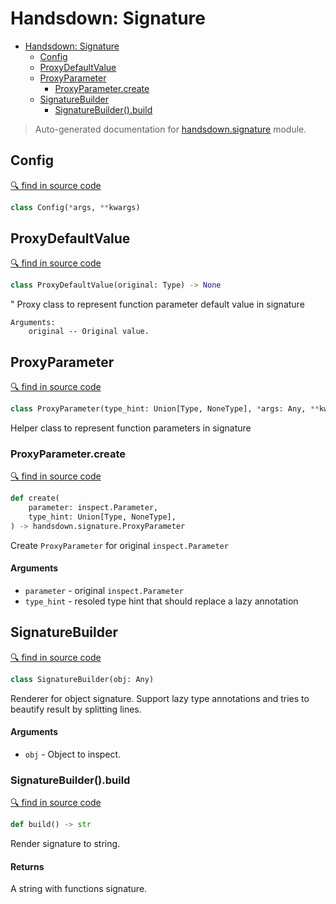 # Handsdown: Signature

- [Handsdown: Signature](#handsdown-signature)
  - [Config](#config)
  - [ProxyDefaultValue](#proxydefaultvalue)
  - [ProxyParameter](#proxyparameter)
    - [ProxyParameter.create](#proxyparametercreate)
  - [SignatureBuilder](#signaturebuilder)
    - [SignatureBuilder().build](#signaturebuilderbuild)

> Auto-generated documentation for [handsdown.signature](../handsdown/signature.py) module.

## Config

[🔍 find in source code](../handsdown/signature.py#L10)

```python
class Config(*args, **kwargs)
```
## ProxyDefaultValue

[🔍 find in source code](../handsdown/signature.py#L15)

```python
class ProxyDefaultValue(original: Type) -> None
```
"
    Proxy class to represent function parameter default value in signature

    Arguments:
        original -- Original value.
    

## ProxyParameter

[🔍 find in source code](../handsdown/signature.py#L39)

```python
class ProxyParameter(type_hint: Union[Type, NoneType], *args: Any, **kwargs: Any) -> None
```
Helper class to represent function parameters in signature

### ProxyParameter.create

[🔍 find in source code](../handsdown/signature.py#L57)

```python
def create(
    parameter: inspect.Parameter,
    type_hint: Union[Type, NoneType],
) -> handsdown.signature.ProxyParameter
```
Create `ProxyParameter` for original `inspect.Parameter`

#### Arguments

- `parameter` - original `inspect.Parameter`
- `type_hint` - resoled type hint that should replace a lazy annotation

## SignatureBuilder

[🔍 find in source code](../handsdown/signature.py#L78)

```python
class SignatureBuilder(obj: Any)
```
Renderer for object signature. Support lazy type annotations and tries
to beautify result by splitting lines.

#### Arguments

- `obj` - Object to inspect.

### SignatureBuilder().build

[🔍 find in source code](../handsdown/signature.py#L134)

```python
def build() -> str
```
Render signature to string.

#### Returns

A string with functions signature.

